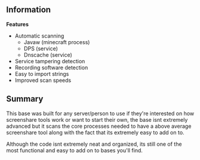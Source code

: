 ## Information

**Features**
 - Automatic scanning
   - Javaw (minecraft process)
   - DPS (service)
   - Dnscache (service)
 - Service tampering detection
 - Recording software detection
 - Easy to import strings
 - Improved scan speeds

## Summary
This base was built for any server/person to use if they're interested on how screenshare tools work or want to start their own, the base isnt extremely advanced but it scans the core processes needed to have a above average screenshare tool along with the fact that its extremely easy to add on to.

Although the code isnt extremely neat and organized, its still one of the most functional and easy to add on to bases you'll find.
